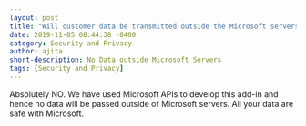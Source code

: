 ```yaml
---
layout: post
title: "Will customer data be transmitted outside the Microsoft servers?"
date: 2019-11-05 08:44:38 -0400
category: Security and Privacy
author: ajita
short-description: No Data outside Microsoft Servers
tags: [Security and Privacy]
---
```

Absolutely NO. We have used Microsoft APIs to develop this add-in and hence no data will be passed outside of Microsoft servers. All your data are safe with Microsoft. 
